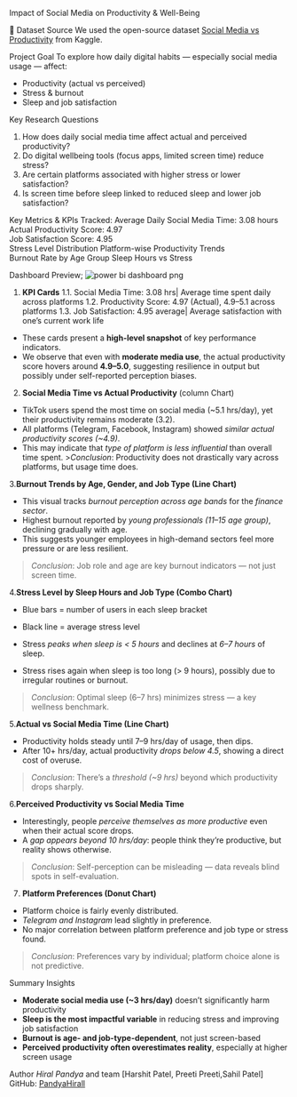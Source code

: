 

Impact of Social Media on Productivity & Well-Being

📁 Dataset Source
We used the open-source dataset [Social Media vs Productivity](https://www.kaggle.com/datasets/mahdimashayekhi/social-media-vs-productivity) from Kaggle.

Project Goal
To explore how daily digital habits — especially social media usage — affect:
- Productivity (actual vs perceived)
- Stress & burnout
- Sleep and job satisfaction

Key Research Questions
1. How does daily social media time affect actual and perceived productivity?
2. Do digital wellbeing tools (focus apps, limited screen time) reduce stress?
3. Are certain platforms associated with higher stress or lower satisfaction?
4. Is screen time before sleep linked to reduced sleep and lower job satisfaction?

Key Metrics & KPIs Tracked:
Average Daily Social Media Time: 3.08 hours  
Actual Productivity Score: 4.97  
Job Satisfaction Score: 4.95  
Stress Level Distribution 
Platform-wise Productivity Trends  
Burnout Rate by Age Group
Sleep Hours vs Stress


Dashboard Preview; ![power bi dashboard png](https://github.com/user-attachments/assets/0d62bcf5-df31-45ff-831b-26601f384a89)

1. **KPI Cards**
1.1. Social Media Time: 3.08 hrs| Average time spent daily across platforms
1.2.  Productivity Score: 4.97 (Actual), 4.9–5.1 across platforms 
1.3. Job Satisfaction: 4.95 average| Average satisfaction with one’s current work life
- These cards present a **high-level snapshot** of key performance indicators.
- We observe that even with **moderate media use**, the actual productivity score hovers around **4.9–5.0**, suggesting resilience in output but possibly under self-reported perception biases.
  
2. **Social Media Time vs Actual Productivity** (column Chart)
- TikTok users spend the most time on social media (~5.1 hrs/day), yet their productivity remains moderate (3.2).
- All platforms (Telegram, Facebook, Instagram) showed *similar actual productivity scores (~4.9)*.
- This may indicate that *type of platform is less influential* than overall time spent. >*Conclusion*: Productivity does not drastically vary across platforms, but usage time does.

3.**Burnout Trends by Age, Gender, and Job Type (Line Chart)**
- This visual tracks *burnout perception across age bands* for the *finance sector*.
- Highest burnout reported by *young professionals (11–15 age group)*, declining gradually with age.
- This suggests younger employees in high-demand sectors feel more pressure or are less resilient.
> *Conclusion*: Job role and age are key burnout indicators — not just screen time.

4.**Stress Level by Sleep Hours and Job Type (Combo Chart)**
- Blue bars = number of users in each sleep bracket
- Black line = average stress level

- Stress *peaks when sleep is < 5 hours* and declines at *6–7 hours* of sleep.
- Stress rises again when sleep is too long (> 9 hours), possibly due to irregular routines or burnout.
> *Conclusion*: Optimal sleep (6–7 hrs) minimizes stress — a key wellness benchmark.

5.**Actual vs Social Media Time (Line Chart)**
- Productivity holds steady until 7–9 hrs/day of usage, then dips.
- After 10+ hrs/day, actual productivity *drops below 4.5*, showing a direct cost of overuse.
> *Conclusion*: There’s a *threshold (~9 hrs)* beyond which productivity drops sharply.

6.**Perceived Productivity vs Social Media Time**
- Interestingly, people *perceive themselves as more productive* even when their actual score drops.
- A *gap appears beyond 10 hrs/day*: people think they’re productive, but reality shows otherwise.
> *Conclusion*: Self-perception can be misleading — data reveals blind spots in self-evaluation.

7. **Platform Preferences (Donut Chart)**
- Platform choice is fairly evenly distributed.
- *Telegram and Instagram* lead slightly in preference.
- No major correlation between platform preference and job type or stress found.
> *Conclusion*: Preferences vary by individual; platform choice alone is not predictive.

Summary Insights
- **Moderate social media use (~3 hrs/day)** doesn’t significantly harm productivity
- **Sleep is the most impactful variable** in reducing stress and improving job satisfaction
- **Burnout is age- and job-type-dependent**, not just screen-based
- **Perceived productivity often overestimates reality**, especially at higher screen usage

Author
*Hiral Pandya* and team [Harshit Patel, Preeti Preeti,Sahil Patel]
GitHub: [PandyaHirall](https://github.com/PandyaHirall)
